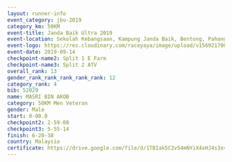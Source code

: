 ```yaml
---
layout: runner-info 
event_category: jbu-2019 
category_km: 50KM 
event-title: Janda Baik Ultra 2019 
event-location: Sekolah Kebangsaan, Kampung Janda Baik, Bentong, Pahang, Malaysia 
event-logo: https://res.cloudinary.com/raceyaya/image/upload/v1569217009/logo/janda-baik_vch1pc.jpg 
event-date: 2019-09-14 
checkpoint-name2: Split 1 E Farm 
checkpoint-name3: Split 2 ATV 
overall_rank: 13
gender_rank_rank_rank_rank_rank: 12
category_rank: 4
bib: 52029
name: MASRI BIN AKOB
category: 50KM Men Veteran
gender: Male
start: 0-00.0
checkpoint2: 2-59-08
checkpoint3: 5-55-14
finish: 6-20-38
country: Malaysia
certificate: https://drive.google.com/file/d/1TBIak5C2v54mNYiX4xHJ4s3xvG--uKej/view?usp=sharing
---
```

